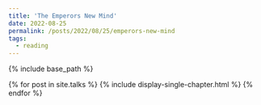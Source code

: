 ```yaml
---
title: 'The Emperors New Mind'
date: 2022-08-25
permalink: /posts/2022/08/25/emperors-new-mind
tags:
  - reading
---
```

{% include base_path %}


{% for post in site.talks %} 
  {% include display-single-chapter.html %}
{% endfor %}



<!-- [1. Can A Computer Have A Mind](/_tenm/sec1.md) -->